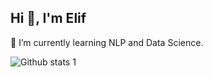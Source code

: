 ## Hi 👋, I'm Elif

<!--
**eliffT/eliffT** is a ✨ _special_ ✨ repository because its `README.md` (this file) appears on your GitHub profile.

Here are some ideas to get you started:

- 🔭 I’m currently working on ...
-  ...
- 👯 I’m looking to collaborate on ...
- 🤔 I’m looking for help with ...
- 💬 Ask me about ...
 ...📫 How to reach me: 
- 😄 Pronouns: ...
- ⚡ Fun fact: ...
-->
🌱 I’m currently learning NLP and Data Science.

![Github stats 1](https://github-readme-stats.vercel.app/api?username=eliffT&show_icons=true&theme=radical) 
